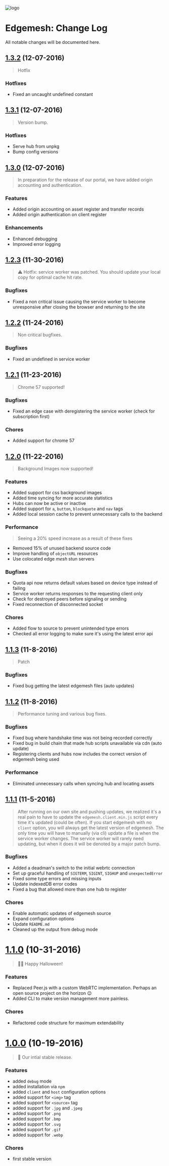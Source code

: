 ![logo](https://avatars2.githubusercontent.com/u/20493267?v=3&s=200)

# Edgemesh: Change Log

All notable changes will be documented here.

<a name="1.3.2"></a>
## [1.3.2](https://github.com/edgemesh/edgemesh/release/1.3.2) (12-07-2016)

> Hotfix

### Hotfixes
- Fixed an uncaught undefined constant

<a name="1.3.1"></a>
## [1.3.1](https://github.com/edgemesh/edgemesh/release/1.3.1) (12-07-2016)

> Version bump.

### Hotfixes
- Serve hub from unpkg
- Bump config versions

<a name="1.3.0"></a>
## [1.3.0](https://github.com/edgemesh/edgemesh/release/1.3.0) (12-07-2016)

> In preparation for the release of our portal, we have added origin accounting and authentication.

### Features
- Added origin accounting on asset register and transfer records
- Added origin authentication on client register

### Enhancements
- Enhanced debugging
- Improved error logging

<a name="1.2.3"></a>
## [1.2.3](https://github.com/edgemesh/edgemesh/release/1.2.3) (11-30-2016)

> ⚠️ Hotfix: service worker was patched.  You should update your local copy for
> optimal cache hit rate.

### Bugfixes
- Fixed a non critical issue causing the service worker to become unresponsive after closing the browser and returning to the site

<a name="1.2.2"></a>
## [1.2.2](https://github.com/edgemesh/edgemesh/release/1.2.2) (11-24-2016)

> Non critical bugfixes.

### Bugfixes
- Fixed an undefined in service worker

<a name="1.2.1"></a>
## [1.2.1](https://github.com/edgemesh/edgemesh/release/1.2.1) (11-23-2016)

> Chrome 57 supported!

### Bugfixes
- Fixed an edge case with deregistering the service worker (check for subscription first)

### Chores
- Added support for chrome 57

<a name="1.2.0"></a>
## [1.2.0](https://github.com/edgemesh/edgemesh/release/1.2.0) (11-22-2016)

> Background Images now supported!

### Features
- Added support for css background images
- Added time syncing for more accurate statistics
- Hubs can now be active or inactive
- Added support for `a`, `button`, `blockquote` and `nav` tags
- Added local session cache to prevent unnecessary calls to the backend

### Performance
> Seeing a 20% speed increase as a result of these fixes

- Removed 15% of unused backend source code
- Improve handling of `objectURL` resources
- Use colocated edge *mesh* stun servers

### Bugfixes
- Quota api now returns default values based on device type instead of failing
- Service worker returns responses to the requesting client only
- Check for destroyed peers before signaling or sending
- Fixed reconnection of disconnected socket

### Chores
- Added flow to source to prevent unintended type errors
- Checked all error logging to make sure it's using the latest error api

<a name="1.1.3"></a>
## [1.1.3](https://github.com/edgemesh/edgemesh/release/1.1.3) (11-8-2016)

> Patch

### Bugfixes
- Fixed bug getting the latest edgemesh files (auto updates)

<a name="1.1.2"></a>
## [1.1.2](https://github.com/edgemesh/edgemesh/release/1.1.2) (11-8-2016)

> Performance tuning and various bug fixes.

### Bugfixes
- Fixed bug where handshake time was not being recorded correctly
- Fixed bug in build chain that made hub scripts unavailable via cdn (auto update)
- Registering clients and hubs now includes the correct version of edgemesh being used

### Performance
- Eliminated unnecessary calls when syncing hub and locating assets

<a name="1.1.1"></a>
## [1.1.1](https://github.com/edgemesh/edgemesh/release/1.1.1) (11-5-2016)

> After running on our own site and pushing updates, we realized it's a real pain to have to update the `edgemesh.client.min.js` script every time it's updated (could be often).
> If you start edgemesh with no `client` option, you will always get the latest version of edgemesh.  The only time you will have to manually (via cli) update a file is when the service worker changes.
> The service worker will rarely need updating, but when it does it will be denoted by a major patch bump.  

### Bugfixes
- Added a deadman's switch to the initial webrtc connection
- Set up graceful handling of `SIGTERM`, `SIGINT`, `SIGHUP` and `unexpectedError`
- Fixed some type errors and missing inputs
- Update indexedDB error codes
- Fixed a bug that allowed more than one hub to register

### Chores
- Enable automatic updates of edgemesh source
- Expand configuration options
- Update `README.md`
- Cleaned up the output from debug mode

<a name="1.1.0"></a>
# [1.1.0](https://github.com/edgemesh/edgemesh/release/1.1.0) (10-31-2016)

> 👻🎃 Happy Halloween!

### Features
- Replaced Peer.js with a custom WebRTC implementation. Perhaps an open source project on the horizon 😉
- Added CLI to make version management more painless.

### Chores
- Refactored code structure for maximum extendability

<a name="1.0.0"></a>
# [1.0.0](https://github.com/edgemesh/edgemesh/release/1.0.0) (10-19-2016)

> 🚀 Our intial stable release.

### Features
- added `debug` mode
- added installation via `npm`
- added `client` and `host` configuration options
- added support for `<img>` tag
- added support for `<source>` tag
- added support for `.jpg` and `.jpeg`
- added support for `.png`
- added support for `.bmp`
- added support for `.svg`
- added support for `.gif`
- added support for `.webp`

### Chores
- first stable version
